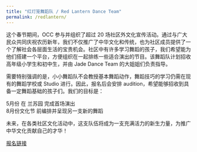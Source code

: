```yaml
---
title: "红灯笼舞蹈队 / Red Lantern Dance Team"
permalink: /redlantern/
---
```


这个春节期间，OCC 参与并组织了超过 20 场社区外文化宣传活动。通过与广大民众共同庆祝农历新年，我们不仅推广了中华文化和传统，也为社区成员提供了一个了解社会各层面生活的宝贵机会。社区中有许多学习舞蹈的孩子，我们希望能为他们搭建一个平台，方便组织在一起排练一些适合演出的节目。该舞蹈队计划招收高年级小学生和初中生，并由 Jade Dance Team 的大姐姐们负责指导。

需要特别强调的是，小小舞蹈队不会教授基本舞蹈动作，舞蹈技巧的学习仍需在现有的舞蹈学校或 Studio 进行。因此，报名后会安排 audition，希望能够招收到具备一定舞蹈基础的孩子们。我们的目标是：

5月份 在 兰苏园 完成首场演出  
8月份文化节 前编排并呈现另一支新的舞蹈  

未来，在各类社区文化活动中，这支队伍将成为一支充满活力的新生力量，为推广中华文化贡献自己的才华！

[报名链接](https://docs.google.com/forms/d/e/1FAIpQLScdIBhlilHZHbHbzdJpN7bsZbPrVoq2vW4z7TiKGYQWyqEwQA/viewform?usp=header)
